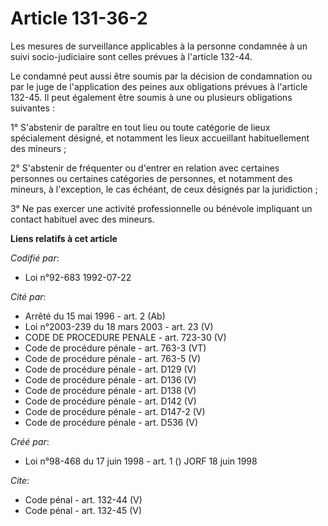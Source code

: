# Article 131-36-2

Les mesures de surveillance applicables à la personne condamnée à un suivi socio-judiciaire sont celles prévues à l'article
132-44. 

Le condamné peut aussi être soumis par la décision de condamnation ou par le juge de l'application des peines aux obligations
prévues à l'article 132-45. Il peut également être soumis à une ou plusieurs obligations suivantes : 

1° S'abstenir de paraître en tout lieu ou toute catégorie de lieux spécialement désigné, et notamment les lieux accueillant
habituellement des mineurs ; 

2° S'abstenir de fréquenter ou d'entrer en relation avec certaines personnes ou certaines catégories de personnes, et
notamment des mineurs, à l'exception, le cas échéant, de ceux désignés par la juridiction ; 

3° Ne pas exercer une activité professionnelle ou bénévole impliquant un contact habituel avec des mineurs.

**Liens relatifs à cet article**

_Codifié par_:

  - Loi n°92-683 1992-07-22

_Cité par_:

  - Arrêté du 15 mai 1996 - art. 2 (Ab)
  - Loi n°2003-239 du 18 mars 2003 - art. 23 (V)
  - CODE DE PROCEDURE PENALE - art. 723-30 (V)
  - Code de procédure pénale - art. 763-3 (VT)
  - Code de procédure pénale - art. 763-5 (V)
  - Code de procédure pénale - art. D129 (V)
  - Code de procédure pénale - art. D136 (V)
  - Code de procédure pénale - art. D138 (V)
  - Code de procédure pénale - art. D142 (V)
  - Code de procédure pénale - art. D147-2 (V)
  - Code de procédure pénale - art. D536 (V)

_Créé par_:

  - Loi n°98-468 du 17 juin 1998 - art. 1 () JORF 18 juin 1998

_Cite_:

  - Code pénal - art. 132-44 (V)
  - Code pénal - art. 132-45 (V)
